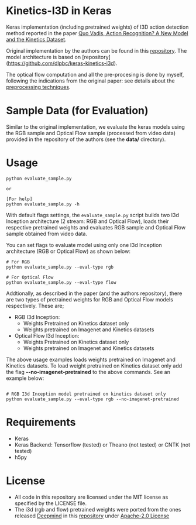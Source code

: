 # Kinetics-I3D in Keras

Keras implementation (including pretrained weights) of I3D action detection method reported in the paper [Quo Vadis, Action Recognition? A New Model and the Kinetics Dataset](https://arxiv.org/abs/1705.07750).

Original implementation by the authors can be found in this [repository](https://github.com/deepmind/kinetics-i3d).
The model architecture is based on [repository] (https://github.com/dlpbc/keras-kinetics-i3d).

The optical flow computation and all the pre-procesing is done by myself, following the indications from the original paper: see details about the [preprocessing techniques](https://github.com/deepmind/kinetics-i3d#sample-data-and-preprocessing).

# Sample Data (for Evaluation)
Similar to the original implementation, we evaluate the keras models using the RGB sample and Optical Flow sample (processed from video data) provided in the repository of the authors (see the **data/** directory).

# Usage
```
python evaluate_sample.py

or

[For help]
python evaluate_sample.py -h
```

With default flags settings, the `evaluate_sample.py` script builds two I3d Inception architecture (2 stream: RGB and Optical Flow), loads their respective pretrained weights and evaluates RGB sample and Optical Flow sample obtained from video data.  

You can set flags to evaluate model using only one I3d Inception architecture (RGB or Optical Flow) as shown below:

```
# For RGB
python evaluate_sample.py --eval-type rgb

# For Optical Flow
python evaluate_sample.py --eval-type flow
```

Addtionally, as described in the paper (and the authors repository), there are two types of pretrained weights for RGB and Optical Flow models respectively. These are;
- RGB I3d Inception: 
    - Weights Pretrained on Kinetics dataset only
    - Weights pretrained on Imagenet and Kinetics datasets
- Optical Flow I3d Inception:
    - Weights Pretrained on Kinetics dataset only
    - Weights pretrained on Imagenet and Kinetics datasets

The above usage examples loads weights pretrained on Imagenet and Kinetics datasets. To load weight pretrained on Kinetics dataset only add the flag **--no-imagenet-pretrained** to the above commands. See an example below:

```

# RGB I3d Inception model pretrained on kinetics dataset only
python evaluate_sample.py --eval-type rgb --no-imagenet-pretrained
```

# Requirements
- Keras
- Keras Backend: Tensorflow (tested) or Theano (not tested) or CNTK (not tested)
- h5py

# License
- All code in this repository are licensed under the MIT license as specified by the LICENSE file.
- The i3d (rgb and flow) pretrained weights were ported from the ones released [Deepmind](https://deepmind.com) in this [repository](https://github.com/deepmind/kinetics-i3d) under [Apache-2.0 License](https://github.com/deepmind/kinetics-i3d/blob/master/LICENSE)
